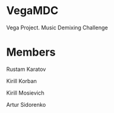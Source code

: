 # VegaMDC
Vega Project. Music Demixing Challenge 

# Members
Rustam Karatov

Kirill Korban

Kirill Mosievich

Artur Sidorenko
